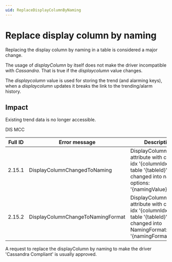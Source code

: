 ```yaml
---
uid: ReplaceDisplayColumnByNaming
---
```


# Replace display column by naming

Replacing the display column by naming in a table is considered a major change.

The usage of *displayColumn* by itself does not make the driver incompatible with *Cassandra*. That is true if the *displaycolumn* value changes.

The *displaycolumn* value is used for storing the trend (and alarming keys), when a *displaycolumn* updates it breaks the link to the trending/alarm history.

## Impact

Existing trend data is no longer accessible.

DIS MCC

| Full ID | Error message | Description |
|---------|---------------|-------------|
| 2.15.1  | DisplayColumnChangedToNaming | DisplayColumn attribute with column idx '{columnIdx}' on table '{tableId}' was changed into naming options: '{namingValue}'. |
| 2.15.2  | DisplayColumnChangeToNamingFormat | DisplayColumn attribute with column idx '{columnIdx}' on table '{tableId}' was changed into NamingFormat: '{namingFormatValue}'. |

A request to replace the displayColumn by naming to make the driver 'Cassandra Compliant' is usually approved.
